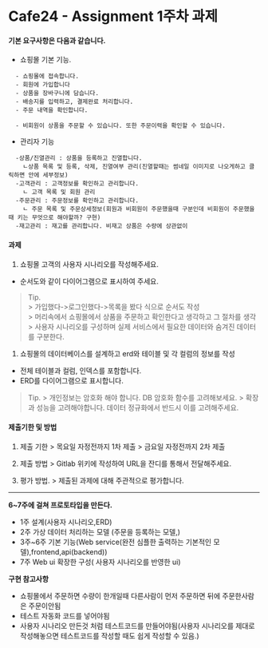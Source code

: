 # Cafe24 - Assignment 1주차 과제

#### 기본 요구사항은 다음과 같습니다.
* 쇼핑몰 기본 기능.
```  
  - 쇼핑몰에 접속합니다.
  - 회원에 가입합니다
  - 상품을 장바구니에 담습니다.
  - 배송지를 입력하고, 결제완료 처리합니다.
  - 주문 내역을 확인합니다.

  - 비회원이 상품을 주문할 수 있습니다. 또한 주문이력을 확인할 수 있습니다.
```

* 관리자 기능
```
  -상품/진열관리 : 상품을 등록하고 진열합니다.
    ㄴ상품 목록 및 등록, 삭제, 진열여부 관리(진열할때는 썸네일 이미지로 나오게하고 클릭하면 안에 세부정보)
  -고객관리 : 고객정보를 확인하고 관리합니다.
    ㄴ 고객 목록 및 회원 관리      
  -주문관리 : 주문정보를 확인하고 관리합니다.
	ㄴ 주문 목록 및 주문상세정보(회원과 비회원이 주문했을때 구분인데 비회원이 주문했을 때 키는 무엇으로 해야할까? 구현)  
  -재고관리 : 재고를 관리합니다. 비재고 상품은 수량에 상관없이
```  

#### 과제
1. 쇼핑몰 고객의 사용자 시나리오를 작성해주세요.
  - 순서도와 같이 다이어그램으로 표시하여 주세요.  
  > Tip.  
    > 가입했다->로그인했다->목록을 봤다 식으로 순서도 작성  
    > 머리속에서 쇼핑몰에서 상품을 주문하고 확인한다고 생각하고 그 절차를 생각  
    > 사용자 시나리오를 구성하며 실제 서비스에서 필요한 데이터와 숨겨진 데이터를 구분한다.

1. 쇼핑몰의 데이터베이스를 설계하고 erd와 테이블 및 각 컬럼의 정보를 작성
  - 전체 테이블과 컬럼, 인덱스를 포함합니다.
  - ERD를 다이어그램으로 표시합니다.  
  >Tip.
    > 개인정보는 암호화 해야 합니다. DB 암호화 함수를 고려해보세요.
    > 확장과  성능을 고려해야합니다. 데이터 정규화에서 반드시 이를 고려해주세요.

#### 제출기한 및 방법
1. 제출 기한
		> 목요일 자정전까지 1차 제출
		> 금요일 자정전까지 2차 제출

1. 제출 방법
		> Gitlab 위키에 작성하여 URL을 잔디를 통해서 전달해주세요.

1. 평가 방법.
		> 제출된 과제에 대해 주관적으로 평가합니다.

---
**6\~7주에 걸쳐 프로토타입을 만든다.**  
* 1주 설계(사용자 시나리오,ERD)  
* 2주 가상 데이터 처리하는 모델 (주문을 등록하는 모델,)  
* 3주\~6주 기본 기능(Web service(완전 심플한 출력하는 기본적인 모델),frontend,api(backend))  
* 7주 Web ui 확장한 구성( 사용자 시나리오를 반영한 ui)  

**구현 참고사항**  
* 쇼핑몰에서 주문하면 수량이 한개일때 다른사람이 먼저 주문하면 뒤에 주문한사람은 주문이안됨  
* 테스트 자동화 코드를 넣어야됨
* 사용자 시나리오 만든것 처럼 테스트코드를 만들어야됨(사용자 시나리오를 제대로 작성해놓으면
  테스트코드를 작성할 때도 쉽게 작성할 수 있음.)
